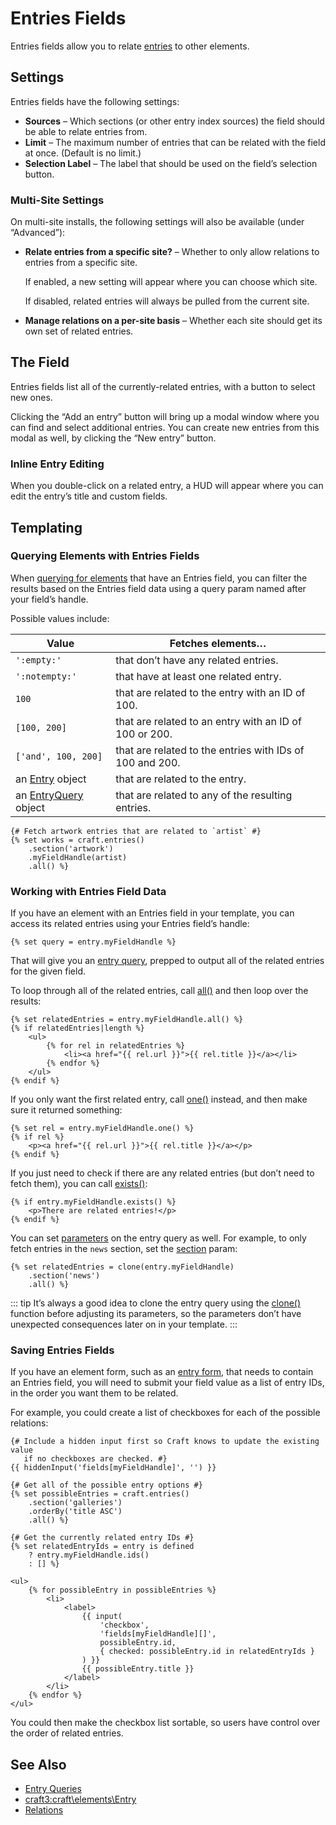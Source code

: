 # Entries Fields

Entries fields allow you to relate [entries](entries.md) to other elements.

## Settings

Entries fields have the following settings:

- **Sources** – Which sections (or other entry index sources) the field should be able to relate entries from.
- **Limit** – The maximum number of entries that can be related with the field at once. (Default is no limit.)
- **Selection Label** – The label that should be used on the field’s selection button.

### Multi-Site Settings

On multi-site installs, the following settings will also be available (under “Advanced”):

- **Relate entries from a specific site?** – Whether to only allow relations to entries from a specific site.

  If enabled, a new setting will appear where you can choose which site.

  If disabled, related entries will always be pulled from the current site.

- **Manage relations on a per-site basis** – Whether each site should get its own set of related entries.

## The Field

Entries fields list all of the currently-related entries, with a button to select new ones.

Clicking the “Add an entry” button will bring up a modal window where you can find and select additional entries. You can create new entries from this modal as well, by clicking the “New entry” button.

### Inline Entry Editing

When you double-click on a related entry, a HUD will appear where you can edit the entry’s title and custom fields.

## Templating

### Querying Elements with Entries Fields

When [querying for elements](element-queries.md) that have an Entries field, you can filter the results based on the Entries field data using a query param named after your field’s handle.

Possible values include:

| Value | Fetches elements…
| - | -
| `':empty:'` | that don’t have any related entries.
| `':notempty:'` | that have at least one related entry.
| `100` | that are related to the entry with an ID of 100.
| `[100, 200]` | that are related to an entry with an ID of 100 or 200.
| `['and', 100, 200]` | that are related to the entries with IDs of 100 and 200.
| an [Entry](craft3:craft\elements\Entry) object | that are related to the entry.
| an [EntryQuery](craft3:craft\elements\db\EntryQuery) object | that are related to any of the resulting entries.

```twig
{# Fetch artwork entries that are related to `artist` #}
{% set works = craft.entries()
    .section('artwork')
    .myFieldHandle(artist)
    .all() %}
```

### Working with Entries Field Data

If you have an element with an Entries field in your template, you can access its related entries using your Entries field’s handle:

```twig
{% set query = entry.myFieldHandle %}
```

That will give you an [entry query](entries.md#querying-entries), prepped to output all of the related entries for the given field.

To loop through all of the related entries, call [all()](craft3:craft\db\Query::all()) and then loop over the results:

```twig
{% set relatedEntries = entry.myFieldHandle.all() %}
{% if relatedEntries|length %}
    <ul>
        {% for rel in relatedEntries %}
            <li><a href="{{ rel.url }}">{{ rel.title }}</a></li>
        {% endfor %}
    </ul>
{% endif %}
```

If you only want the first related entry, call [one()](craft3:craft\db\Query::one()) instead, and then make sure it returned something:

```twig
{% set rel = entry.myFieldHandle.one() %}
{% if rel %}
    <p><a href="{{ rel.url }}">{{ rel.title }}</a></p>
{% endif %}
```

If you just need to check if there are any related entries (but don’t need to fetch them), you can call [exists()](craft3:craft\db\Query::exists()):

```twig
{% if entry.myFieldHandle.exists() %}
    <p>There are related entries!</p>
{% endif %}
```

You can set [parameters](entries.md#parameters) on the entry query as well. For example, to only fetch entries in the `news` section, set the [section](entries.md#section) param:

```twig
{% set relatedEntries = clone(entry.myFieldHandle)
    .section('news')
    .all() %}
```

::: tip
It’s always a good idea to clone the entry query using the [clone()](./dev/functions.md#clone) function before adjusting its parameters, so the parameters don’t have unexpected consequences later on in your template.
:::

### Saving Entries Fields

If you have an element form, such as an [entry form](https://craftcms.com/knowledge-base/entry-form), that needs to contain an Entries field, you will need to submit your field value as a list of entry IDs, in the order you want them to be related.

For example, you could create a list of checkboxes for each of the possible relations:

```twig
{# Include a hidden input first so Craft knows to update the existing value
   if no checkboxes are checked. #}
{{ hiddenInput('fields[myFieldHandle]', '') }}

{# Get all of the possible entry options #}
{% set possibleEntries = craft.entries()
    .section('galleries')
    .orderBy('title ASC')
    .all() %}

{# Get the currently related entry IDs #}
{% set relatedEntryIds = entry is defined
    ? entry.myFieldHandle.ids()
    : [] %}

<ul>
    {% for possibleEntry in possibleEntries %}
        <li>
            <label>
                {{ input(
                    'checkbox',
                    'fields[myFieldHandle][]',
                    possibleEntry.id,
                    { checked: possibleEntry.id in relatedEntryIds }
                ) }}
                {{ possibleEntry.title }}
            </label>
        </li>
    {% endfor %}
</ul>
```

You could then make the checkbox list sortable, so users have control over the order of related entries.

## See Also

* [Entry Queries](entries.md#querying-entries)
* <craft3:craft\elements\Entry>
* [Relations](relations.md)
